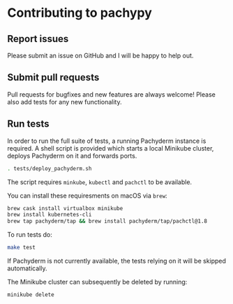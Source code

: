 # Contributing to pachypy

## Report issues

Please submit an issue on GitHub and I will be happy to help out.

## Submit pull requests

Pull requests for bugfixes and new features are always welcome! Please also add tests for any new functionality.

## Run tests

In order to run the full suite of tests, a running Pachyderm instance is required. A shell script is provided which starts a local Minikube cluster, deploys Pachyderm on it and forwards ports.

```bash
. tests/deploy_pachyderm.sh
```

The script requires `minkube`, `kubectl` and `pachctl` to be available.

You can install these requiresments on macOS via `brew`:

```bash
brew cask install virtualbox minikube
brew install kubernetes-cli
brew tap pachyderm/tap && brew install pachyderm/tap/pachctl@1.8
```

To run tests do:

```bash
make test
```

If Pachyderm is not currently available, the tests relying on it will be skipped automatically.

The Minikube cluster can subsequently be deleted by running:

```bash
minikube delete
```
